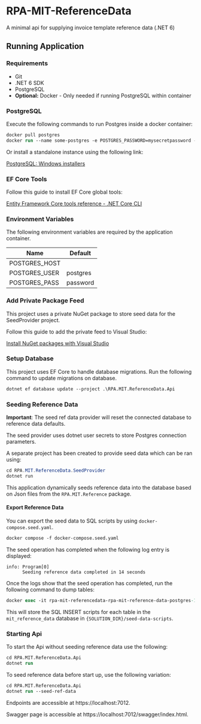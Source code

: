 # RPA-MIT-ReferenceData
A minimal api for supplying invoice template reference data (.NET 6)

## Running Application
### Requirements
* Git
* .NET 6 SDK
* PostgreSQL
* **Optional:** Docker - Only needed if running PostgreSQL within container

### PostgreSQL
Execute the following commands to run Postgres inside a docker container:
```ps
docker pull postgres
docker run --name some-postgres -e POSTGRES_PASSWORD=mysecretpassword -d postgres
```

Or install a standalone instance using the following link:

[PostgreSQL: Windows installers](https://www.postgresql.org/download/windows/)

### EF Core Tools
Follow this guide to install EF Core global tools:

[Entity Framework Core tools reference - .NET Core CLI](https://learn.microsoft.com/en-us/ef/core/cli/dotnet)

### Environment Variables
The following environment variables are required by the application container.

| Name                	| Default  	|
|---------------------	|----------	|
| POSTGRES_HOST 	    |          	|
| POSTGRES_USER       	| postgres 	|
| POSTGRES_PASS       	| password 	|

### Add Private Package Feed
This project uses a private NuGet package to store seed data for the SeedProvider project.

Follow this guide to add the private feed to Visual Studio:

[Install NuGet packages with Visual Studio](https://learn.microsoft.com/en-us/azure/devops/artifacts/nuget/consume?view=azure-devops&tabs=windows)

### Setup Database
This project uses EF Core to handle database migrations. Run the following command to update migrations on database.

```ps
dotnet ef database update --project .\RPA.MIT.ReferenceData.Api
```

### Seeding Reference Data
**Important**: The seed ref data provider will reset the connected database to reference data defaults.

The seed provider uses dotnet user secrets to store Postgres connection parameters.

A separate project has been created to provide seed data which can be ran using:
```cs
cd RPA.MIT.ReferenceData.SeedProvider
dotnet run
```

This application dynamically seeds reference data into the database based on Json files from the `RPA.MIT.Reference` package.

#### Export Reference Data
You can export the seed data to SQL scripts by using `docker-compose.seed.yaml`.

```ps
docker compose -f docker-compose.seed.yaml
```

The seed operation has completed when the following log entry is displayed:
```log
info: Program[0]
      Seeding reference data completed in 14 seconds
```

Once the logs show that the seed operation has completed, run the following command to dump tables:
```ps
docker exec -it rpa-mit-referencedata-rpa-mit-reference-data-postgres-1 sh /home/postgres/extract-seed-data.sh
```

This will store the SQL INSERT scripts for each table in the `mit_reference_data` database in `{SOLUTION_DIR}/seed-data-scripts`.

### Starting Api
To start the Api without seeding reference data use the following:
```ps
cd RPA.MIT.ReferenceData.Api
dotnet run
```

To seed reference data before start up, use the following variation:
```ps
cd RPA.MIT.ReferenceData.Api
dotnet run --seed-ref-data
```

Endpoints are accessible at https://localhost:7012.

Swagger page is accessible at https://localhost:7012/swagger/index.html.
